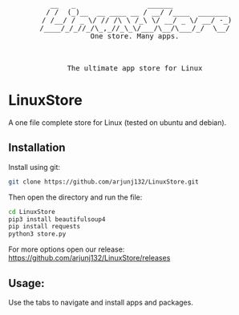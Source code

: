 <div align="center"><pre>   __   _                 ______              
  / /  (_)__  __ ____ __ / __/ /____  _______ 
 / /__/ / _ \/ // /\ \ /_\ \/ __/ _ \/ __/ -_)
/____/_/_//_/\_,_//_\_\/___/\__/\___/_/  \__/
One store. Many apps.
<br><br>
The ultimate app store for Linux
</pre></div>

# LinuxStore

A one file complete store for Linux (tested on ubuntu and debian).

## Installation

Install using git:

```bash
git clone https://github.com/arjunj132/LinuxStore.git
```

Then open the directory and run the file:

```bash
cd LinuxStore
pip3 install beautifulsoup4
pip install requests
python3 store.py
```

For more options open our release: https://github.com/arjunj132/LinuxStore/releases

## Usage:

Use the tabs to navigate and install apps and packages.
